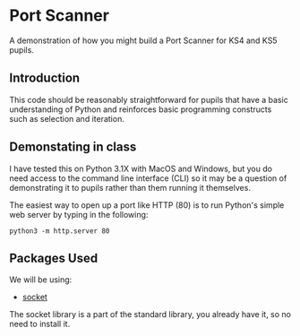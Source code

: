 # Port Scanner
A demonstration of how you might build a Port Scanner for KS4 and KS5 pupils.

## Introduction
This code should be reasonably straightforward for pupils that have a basic understanding of Python and reinforces basic programming constructs such as selection and iteration.

## Demonstating in class
I have tested this on Python 3.1X with MacOS and Windows, but you do need access to the command line interface (CLI) so it may be a question of demonstrating it to pupils rather than them running it themselves.

The easiest way to open up a port like HTTP (80) is to run Python's simple web server by typing in the following:
```
python3 -m http.server 80
```

## Packages Used
We will be using:
* [socket](https://docs.python.org/3/library/socket.html) 

The socket library is a part of the standard library, you already have it, so no need to install it.